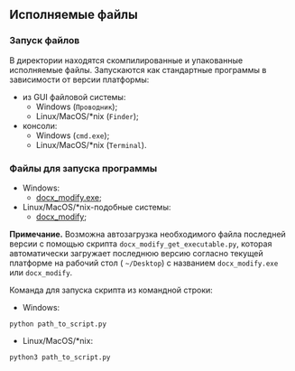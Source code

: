 ## Исполняемые файлы ##

### Запуск файлов ###

В директории находятся скомпилированные и упакованные исполняемые файлы. Запускаются как стандартные программы в зависимости от версии платформы:

* из GUI файловой системы:
  * Windows (`Проводник`);
  * Linux/MacOS/*nix (`Finder`);
* консоли:
  * Windows (`cmd.exe`);
  * Linux/MacOS/*nix (`Terminal`).

### Файлы для запуска программы ###

* Windows:
  * [docx_modify.exe](https://gitlab.сom/common_info/docx_modify/-/blob/097ec386baa321d6648831d19d7ba7c711b82012/bin/main.exe);
* Linux/MacOS/*nix-подобные системы:
  * [docx_modify](https://gitlab.com/common_info/docx_modify/-/blob/9b4c840b901492fa8a140263f70de9a1bf6aefad/bin/docx_modify);

**Примечание.** Возможна автозагрузка необходимого файла последней версии с помощью скрипта
`docx_modify_get_executable.py`, которая автоматически загружает последнюю версию согласно текущей платформе на рабочий стол (
`~/Desktop`) с названием `docx_modify.exe` или `docx_modify`.

Команда для запуска скрипта из командной строки:

* Windows:

```commandline
python path_to_script.py
```

* Linux/MacOS/*nix:

```commandline
python3 path_to_script.py
```
